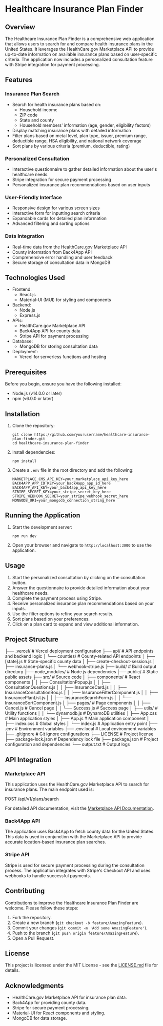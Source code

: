 # Healthcare Insurance Plan Finder

## Overview

The Healthcare Insurance Plan Finder is a comprehensive web application that allows users to search for and compare health insurance plans in the United States. It leverages the HealthCare.gov Marketplace API to provide up-to-date information on available insurance plans based on user-specific criteria. The application now includes a personalized consultation feature with Stripe integration for payment processing.

## Features

### Insurance Plan Search
- Search for health insurance plans based on:
  - Household income
  - ZIP code
  - State and county
  - Household members' information (age, gender, eligibility factors)
- Display matching insurance plans with detailed information
- Filter plans based on metal level, plan type, issuer, premium range, deductible range, HSA eligibility, and national network coverage
- Sort plans by various criteria (premium, deductible, rating)

### Personalized Consultation
- Interactive questionnaire to gather detailed information about the user's healthcare needs
- Stripe integration for secure payment processing
- Personalized insurance plan recommendations based on user inputs

### User-Friendly Interface
- Responsive design for various screen sizes
- Interactive form for inputting search criteria
- Expandable cards for detailed plan information
- Advanced filtering and sorting options

### Data Integration
- Real-time data from the HealthCare.gov Marketplace API
- County information from Back4App API
- Comprehensive error handling and user feedback
- Secure storage of consultation data in MongoDB

## Technologies Used

- Frontend:
  - React.js
  - Material-UI (MUI) for styling and components
- Backend:
  - Node.js
  - Express.js
- APIs:
  - HealthCare.gov Marketplace API
  - Back4App API for county data
  - Stripe API for payment processing
- Database:
  - MongoDB for storing consultation data
- Deployment:
  - Vercel for serverless functions and hosting

## Prerequisites

Before you begin, ensure you have the following installed:
- Node.js (v14.0.0 or later)
- npm (v6.0.0 or later)

## Installation

1. Clone the repository:
   ```
   git clone https://github.com/yourusername/healthcare-insurance-plan-finder.git
   cd healthcare-insurance-plan-finder
   ```

2. Install dependencies:
   ```
   npm install
   ```

3. Create a `.env` file in the root directory and add the following:
   ```
   MARKETPLACE_CMS_API_KEY=your_marketplace_api_key_here
   BACK4APP_APP_ID_KEY=your_back4app_app_id_here
   BACK4APP_API_KEY=your_back4app_api_key_here
   STRIPE_SECRET_KEY=your_stripe_secret_key_here
   STRIPE_WEBHOOK_SECRET=your_stripe_webhook_secret_here
   MONGODB_URI=your_mongodb_connection_string_here
   ```

## Running the Application

1. Start the development server:
   ```
   npm run dev
   ```

2. Open your browser and navigate to `http://localhost:3000` to use the application.

## Usage

1. Start the personalized consultation by clicking on the consultation button.
2. Answer the questionnaire to provide detailed information about your healthcare needs.
3. Complete the payment process using Stripe.
4. Receive personalized insurance plan recommendations based on your inputs.
5. Use the filter options to refine your search results.
6. Sort plans based on your preferences.
7. Click on a plan card to expand and view additional information.

## Project Structure

├── .vercel/                # Vercel deployment configuration
├── api/                     # API endpoints and backend logic
│   └── counties/           # County-related API endpoints
│       ├── [state].js      # State-specific county data
│       ├── create-checkout-session.js
│       ├── insurance-plans.js
│       └── webhook-stripe.js
├── build/                   # Build output directory
├── node_modules/            # Node.js dependencies
├── public/                  # Static public assets
├── src/                     # Source code
│   ├── components/         # React components
│   │   ├── ConsultationPopup.js
│   │   ├── ConsultationQuestions.js
│   │   ├── InsuranceCard.js
│   │   ├── InsuranceConsultationBox.js
│   │   ├── InsuranceFilterComponent.js
│   │   ├── InsurancePlanList.js
│   │   ├── InsuranceSearchForm.js
│   │   └── InsuranceSortComponent.js
│   ├── pages/             # Page components
│   │   ├── Cancel.js      # Cancel page
│   │   └── Success.js     # Success page
│   ├── utils/             # Utility functions
│   │   └── dynamodb.js    # DynamoDB utilities
│   ├── App.css            # Main application styles
│   ├── App.js             # Main application component
│   ├── index.css          # Global styles
│   └── index.js           # Application entry point
├── .env                    # Environment variables
├── .env.local             # Local environment variables
├── .gitignore             # Git ignore configurations
├── LICENSE                # Project license
├── package-lock.json      # Dependency lock file
├── package.json           # Project configuration and dependencies
└── output.txt             # Output logs

## API Integration

### Marketplace API

This application uses the HealthCare.gov Marketplace API to search for insurance plans. The main endpoint used is:

POST /api/v1/plans/search

For detailed API documentation, visit the [Marketplace API Documentation](https://marketplace.api.healthcare.gov/api-docs/).

### Back4App API

The application uses Back4App to fetch county data for the United States. This data is used in conjunction with the Marketplace API to provide accurate location-based insurance plan searches.

### Stripe API

Stripe is used for secure payment processing during the consultation process. The application integrates with Stripe's Checkout API and uses webhooks to handle successful payments.

## Contributing

Contributions to improve the Healthcare Insurance Plan Finder are welcome. Please follow these steps:

1. Fork the repository.
2. Create a new branch (`git checkout -b feature/AmazingFeature`).
3. Commit your changes (`git commit -m 'Add some AmazingFeature'`).
4. Push to the branch (`git push origin feature/AmazingFeature`).
5. Open a Pull Request.

## License

This project is licensed under the MIT License - see the [LICENSE.md](LICENSE.md) file for details.

## Acknowledgments

- HealthCare.gov Marketplace API for insurance plan data.
- Back4App for providing county data.
- Stripe for secure payment processing.
- Material-UI for React components and styling.
- MongoDB for data storage.